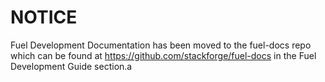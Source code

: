 
NOTICE
======

Fuel Development Documentation has been moved
to the fuel-docs repo which can be found at
https://github.com/stackforge/fuel-docs
in the Fuel Development Guide section.a



